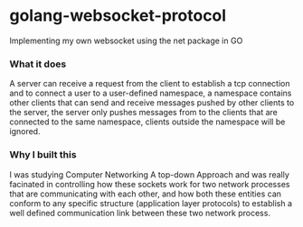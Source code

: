 # golang-websocket-protocol

Implementing my own websocket using the net package in GO

### What it does
A server can receive a request from the client to establish a tcp connection and to connect a user to a user-defined namespace, a namespace contains other clients that can send and receive messages pushed by other clients to the server, the server only pushes messages from to the clients that are connected to the same namespace, clients outside the namespace will be ignored.


### Why I built this
I was studying Computer Networking A top-down Approach and was really facinated in controlling how these sockets work for two network processes that are communicating with each other, and how both these entities can conform to any specific structure (application layer protocols) to establish a well defined communication link between these two network process.
